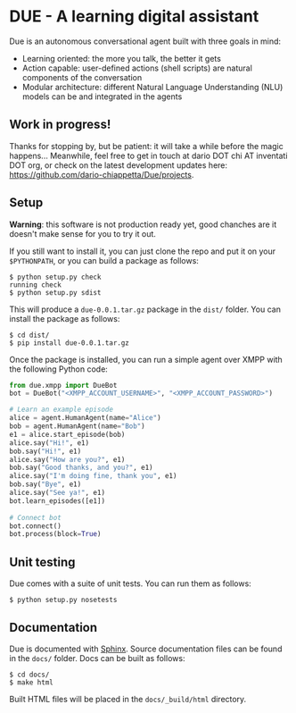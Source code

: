 # DUE - A learning digital assistant

Due is an autonomous conversational agent built with three goals in mind:

* Learning oriented: the more you talk, the better it gets
* Action capable: user-defined actions (shell scripts) are natural components of the conversation
* Modular architecture: different Natural Language Understanding (NLU) models can be and integrated in the agents

## Work in progress!
Thanks for stopping by, but be patient: it will take a while before the magic happens... Meanwhile, feel free to get in touch at dario DOT chi AT inventati DOT org, or check on the latest development updates here: https://github.com/dario-chiappetta/Due/projects.

## Setup
**Warning**: this software is not production ready yet, good chanches are it doesn't make sense for you to try it out.

If you still want to install it, you can just clone the repo and put it on your `$PYTHONPATH`, or you can build a package as follows:

    $ python setup.py check
    running check
    $ python setup.py sdist

This will produce a `due-0.0.1.tar.gz` package in the `dist/` folder. You can install the package as follows:

    $ cd dist/
    $ pip install due-0.0.1.tar.gz

Once the package is installed, you can run a simple agent over XMPP with the following Python code:

```python
from due.xmpp import DueBot
bot = DueBot("<XMPP_ACCOUNT_USERNAME>", "<XMPP_ACCOUNT_PASSWORD>")

# Learn an example episode
alice = agent.HumanAgent(name="Alice")
bob = agent.HumanAgent(name="Bob")
e1 = alice.start_episode(bob)
alice.say("Hi!", e1)
bob.say("Hi!", e1)
alice.say("How are you?", e1)
bob.say("Good thanks, and you?", e1)
alice.say("I'm doing fine, thank you", e1)
bob.say("Bye", e1)
alice.say("See ya!", e1)
bot.learn_episodes([e1])
    
# Connect bot
bot.connect()
bot.process(block=True)
```

## Unit testing
Due comes with a suite of unit tests. You can run them as follows:

    $ python setup.py nosetests

## Documentation
Due is documented with [Sphinx](http://www.sphinx-doc.org). Source documentation files can be found in the `docs/` folder. Docs can be built as follows:

    $ cd docs/
    $ make html

Built HTML files will be placed in the `docs/_build/html` directory. 
